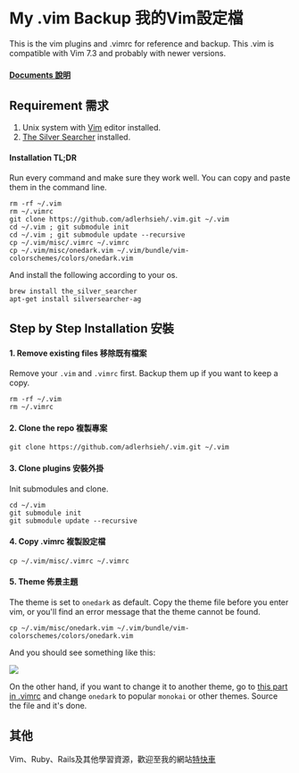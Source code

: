 # My .vim Backup 我的Vim設定檔

This is the vim plugins and .vimrc for reference and backup. This .vim is compatible with Vim 7.3 and probably with newer versions. 

#### [Documents 說明](/document/welcome.md)

## Requirement 需求

1. Unix system with [Vim](http://www.vim.org/) editor installed.
2. [The Silver Searcher](https://github.com/ggreer/the_silver_searcher) installed.

#### Installation TL;DR

Run every command and make sure they work well. You can copy and paste them in the command line.

```
rm -rf ~/.vim
rm ~/.vimrc
git clone https://github.com/adlerhsieh/.vim.git ~/.vim
cd ~/.vim ; git submodule init
cd ~/.vim ; git submodule update --recursive
cp ~/.vim/misc/.vimrc ~/.vimrc
cp ~/.vim/misc/onedark.vim ~/.vim/bundle/vim-colorschemes/colors/onedark.vim

```

And install the following according to your os.

```
brew install the_silver_searcher
apt-get install silversearcher-ag
```

## Step by Step Installation 安裝

#### 1. Remove existing files 移除既有檔案

Remove your `.vim` and `.vimrc` first. Backup them up if you want to keep a copy.

```
rm -rf ~/.vim
rm ~/.vimrc
```

#### 2. Clone the repo 複製專案

```
git clone https://github.com/adlerhsieh/.vim.git ~/.vim
```

#### 3. Clone plugins 安裝外掛

Init submodules and clone.

```
cd ~/.vim
git submodule init
git submodule update --recursive
```

#### 4. Copy .vimrc 複製設定檔

```
cp ~/.vim/misc/.vimrc ~/.vimrc
```

#### 5. Theme 佈景主題

The theme is set to `onedark` as default. Copy the theme file before you enter vim, or you'll find an error message that the theme cannot be found.

```
cp ~/.vim/misc/onedark.vim ~/.vim/bundle/vim-colorschemes/colors/onedark.vim
```

And you should see something like this:

![](http://i.imgur.com/6KeggVu.png)

On the other hand, if you want to change it to another theme, go to [this part in .vimrc](https://github.com/adlerhsieh/.vim/blob/master/misc/.vimrc#L168) and change `onedark` to popular `monokai` or other themes. Source the file and it's done.

## 其他

Vim、Ruby、Rails及其他學習資源，歡迎至我的網站[特快車](http://motion-express.com)
